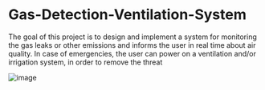 # Gas-Detection-Ventilation-System

The goal of this project is to design and implement a system for monitoring the gas leaks or other emissions and informs the user in real time about air quality. In case of emergencies, the user can power on a ventilation and/or irrigation system, in order to remove the threat

![image](https://user-images.githubusercontent.com/57397996/179963298-129657fb-cad1-4172-b58b-51c26c3943af.png)
